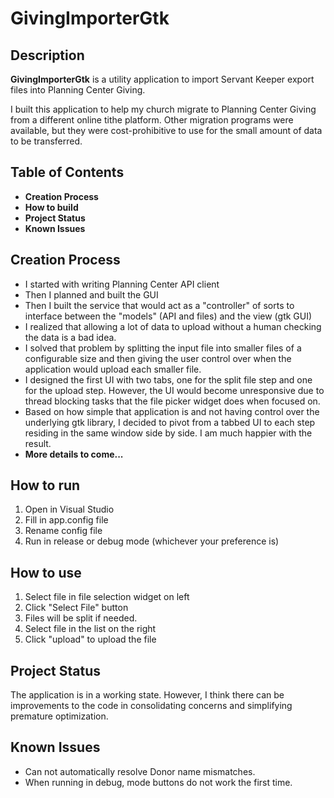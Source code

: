 # GivingImporterGtk

## Description
**GivingImporterGtk** is a utility application to import Servant Keeper export files into Planning Center Giving.

I built this application to help my church migrate to Planning Center Giving from a different online tithe platform. Other migration programs were available, but they were cost-prohibitive to use for the small amount of data to be transferred.

## Table of Contents
- **Creation Process**
- **How to build**
- **Project Status**
- **Known Issues**

## Creation Process
- I started with writing Planning Center API client
- Then I planned and built the GUI
- Then I built the service that would act as a "controller" of sorts to interface between the "models" (API and files) and the view (gtk GUI)
- I realized that allowing a lot of data to upload without a human checking the data is a bad idea.
- I solved that problem by splitting the input file into smaller files of a configurable size and then giving the user control over when the application would upload each smaller file.
- I designed the first UI with two tabs, one for the split file step and one for the upload step. However, the UI would become unresponsive due to thread blocking tasks that the file picker widget does when focused on.
- Based on how simple that application is and not having control over the underlying gtk library, I decided to pivot from a tabbed UI to each step residing in the same window side by side. I am much happier with the result.
- **More details to come...**

## How to run
1. Open in Visual Studio
1. Fill in app.config file
1. Rename config file
1. Run in release or debug mode (whichever your preference is)

## How to use
1. Select file in file selection widget on left
1. Click "Select File" button
1. Files will be split if needed.
1. Select file in the list on the right
1. Click "upload" to upload the file

## Project Status
The application is in a working state. However, I think there can be improvements to the code in consolidating concerns and simplifying premature optimization.

## Known Issues
- Can not automatically resolve Donor name mismatches.
- When running in debug, mode buttons do not work the first time.
